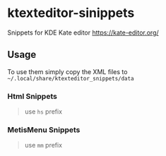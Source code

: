 # ktexteditor-sinippets
Snippets for KDE Kate editor https://kate-editor.org/

## Usage
To use them simply copy the XML files to `~/.local/share/ktexteditor_snippets/data`


### Html Snippets
> use `hs` prefix

### MetisMenu Snippets
> use `mm` prefix
